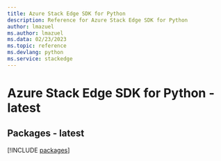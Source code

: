 ```yaml
---
title: Azure Stack Edge SDK for Python
description: Reference for Azure Stack Edge SDK for Python
author: lmazuel
ms.author: lmazuel
ms.data: 02/23/2023
ms.topic: reference
ms.devlang: python
ms.service: stackedge
---
```

# Azure Stack Edge SDK for Python - latest
## Packages - latest
[!INCLUDE [packages](stack-edge-index.md)]